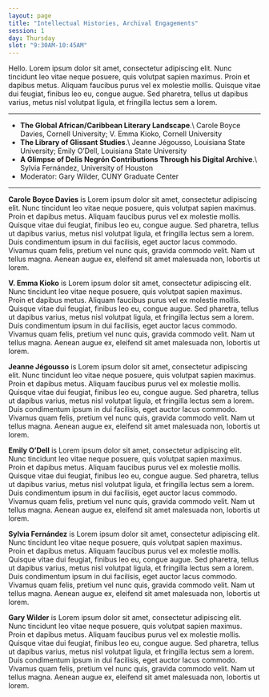 ```yaml
---
layout: page
title: "Intellectual Histories, Archival Engagements"
session: 1
day: Thursday
slot: "9:30AM-10:45AM"
---
```



Hello. Lorem ipsum dolor sit amet, consectetur adipiscing elit. Nunc tincidunt leo vitae neque posuere, quis volutpat sapien maximus. Proin et dapibus metus. Aliquam faucibus purus vel ex molestie mollis. Quisque vitae dui feugiat, finibus leo eu, congue augue. Sed pharetra, tellus ut dapibus varius, metus nisl volutpat ligula, et fringilla lectus sem a lorem.

---

- **The Global African/Caribbean Literary Landscape**.\\
Carole Boyce Davies, Cornell University; V. Emma Kioko, Cornell University
- **The Library of Glissant Studies**.\\
Jeanne Jégousso, Louisiana State University; Emily O’Dell, Louisiana State University
- **A Glimpse of Delis Negrón Contributions Through his Digital Archive**.\\
Sylvia Fernández, University of Houston
- Moderator: Gary Wilder, CUNY Graduate Center

---

**Carole Boyce Davies** is Lorem ipsum dolor sit amet, consectetur adipiscing elit. Nunc tincidunt leo vitae neque posuere, quis volutpat sapien maximus. Proin et dapibus metus. Aliquam faucibus purus vel ex molestie mollis. Quisque vitae dui feugiat, finibus leo eu, congue augue. Sed pharetra, tellus ut dapibus varius, metus nisl volutpat ligula, et fringilla lectus sem a lorem. Duis condimentum ipsum in dui facilisis, eget auctor lacus commodo. Vivamus quam felis, pretium vel nunc quis, gravida commodo velit. Nam ut tellus magna. Aenean augue ex, eleifend sit amet malesuada non, lobortis ut lorem.

**V. Emma Kioko** is Lorem ipsum dolor sit amet, consectetur adipiscing elit. Nunc tincidunt leo vitae neque posuere, quis volutpat sapien maximus. Proin et dapibus metus. Aliquam faucibus purus vel ex molestie mollis. Quisque vitae dui feugiat, finibus leo eu, congue augue. Sed pharetra, tellus ut dapibus varius, metus nisl volutpat ligula, et fringilla lectus sem a lorem. Duis condimentum ipsum in dui facilisis, eget auctor lacus commodo. Vivamus quam felis, pretium vel nunc quis, gravida commodo velit. Nam ut tellus magna. Aenean augue ex, eleifend sit amet malesuada non, lobortis ut lorem.

**Jeanne Jégousso** is Lorem ipsum dolor sit amet, consectetur adipiscing elit. Nunc tincidunt leo vitae neque posuere, quis volutpat sapien maximus. Proin et dapibus metus. Aliquam faucibus purus vel ex molestie mollis. Quisque vitae dui feugiat, finibus leo eu, congue augue. Sed pharetra, tellus ut dapibus varius, metus nisl volutpat ligula, et fringilla lectus sem a lorem. Duis condimentum ipsum in dui facilisis, eget auctor lacus commodo. Vivamus quam felis, pretium vel nunc quis, gravida commodo velit. Nam ut tellus magna. Aenean augue ex, eleifend sit amet malesuada non, lobortis ut lorem.

**Emily O’Dell** is Lorem ipsum dolor sit amet, consectetur adipiscing elit. Nunc tincidunt leo vitae neque posuere, quis volutpat sapien maximus. Proin et dapibus metus. Aliquam faucibus purus vel ex molestie mollis. Quisque vitae dui feugiat, finibus leo eu, congue augue. Sed pharetra, tellus ut dapibus varius, metus nisl volutpat ligula, et fringilla lectus sem a lorem. Duis condimentum ipsum in dui facilisis, eget auctor lacus commodo. Vivamus quam felis, pretium vel nunc quis, gravida commodo velit. Nam ut tellus magna. Aenean augue ex, eleifend sit amet malesuada non, lobortis ut lorem.

**Sylvia Fernández** is Lorem ipsum dolor sit amet, consectetur adipiscing elit. Nunc tincidunt leo vitae neque posuere, quis volutpat sapien maximus. Proin et dapibus metus. Aliquam faucibus purus vel ex molestie mollis. Quisque vitae dui feugiat, finibus leo eu, congue augue. Sed pharetra, tellus ut dapibus varius, metus nisl volutpat ligula, et fringilla lectus sem a lorem. Duis condimentum ipsum in dui facilisis, eget auctor lacus commodo. Vivamus quam felis, pretium vel nunc quis, gravida commodo velit. Nam ut tellus magna. Aenean augue ex, eleifend sit amet malesuada non, lobortis ut lorem.

**Gary Wilder** is Lorem ipsum dolor sit amet, consectetur adipiscing elit. Nunc tincidunt leo vitae neque posuere, quis volutpat sapien maximus. Proin et dapibus metus. Aliquam faucibus purus vel ex molestie mollis. Quisque vitae dui feugiat, finibus leo eu, congue augue. Sed pharetra, tellus ut dapibus varius, metus nisl volutpat ligula, et fringilla lectus sem a lorem. Duis condimentum ipsum in dui facilisis, eget auctor lacus commodo. Vivamus quam felis, pretium vel nunc quis, gravida commodo velit. Nam ut tellus magna. Aenean augue ex, eleifend sit amet malesuada non, lobortis ut lorem.
